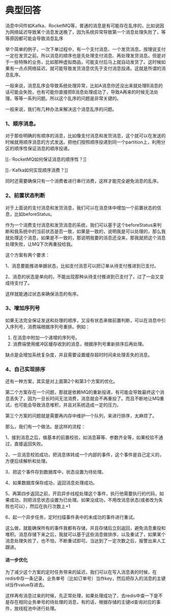 # 典型回答


消息中间件如Kafka、RocketMQ等，普通的消息是有可能存在乱序的，比如说因为网络延迟导致某个消息发送晚了，因为系统异常导致第一个消息处理失败了，等等原因都可能会导致消息乱序



举个简单的例子，一次下单过程中，有一个支付消息、一个发货消息。按理说支付一定在发货之前。所以消息的顺序也是先处理支付消息、再处理发货消息。但是对于一些特殊的业务，比如那种虚拟商品，可能支付后马上就自动发货了。这时候如果有一点点网络延迟，就可能导致发货消息优先于支付消息投递。这就是所谓的消息乱序。



一般来说，消息乱序会导致系统处理异常，比如A消息你还没出来就处理B消息的话可能会失败，也有可能你直接把B消息处理成功了，导致A再来的时候无法处理。等等一系列问题。所以这个乱序的问题是非常关键的。



一般来说，我们有几种办法来解决这个消息乱序的问题。



### 1、顺序消息。


对于那些明确的有顺序的消息，比如像支付消息和发货消息，这个就可以在发送的时候就用顺序消息的方式发送。把他们按照顺序投递到同一个partition上，利用分区的顺序性保证消息的顺序投递。



[[✅RocketMQ如何保证消息的顺序性？]]



[[✅Kafka如何实现顺序消费？]]



同时还需要确保只有一个消费者进行串行消费，这样才能完全避免消息的乱序。





### 2、前置状态判断


对于上面说的支付消息和发货消息，我们可以在消息体中增加一个前置状态的信息，比如beforeStatus。



作为一个消费支付消息和发货消息的系统，我们可以基于这个beforeStatus来判断和我系统中的当前状态是否一致，如果是一致的，说明我是可以处理的，那么我就处理这个消息，如果是不一致的，那说明我要的消息还没来，那我就把这个消息处理失败，让MQ下次再重投给我。



这个方案有两个要求：



1、消息要能推进单据状态，比如支付消息可以把订单从待支付推进到已支付。

2、消息的状态是单向的，不能出现那种从待支付推进到已支付了，过了一会又变成待支付了。



这样就能通过状态来确保消息的有序。



### 3、增加序列号


如果无法完全保证发送和处理的顺序，又没有状态来做前置判断，可以在消息中引入序列号，消费端根据序列号重排。例如：



1. 在消息中附加一个递增的序列号。
2. 消费端使用缓冲区缓存收到的消息，根据序列号重新排序后再处理。



缺点是会增加系统复杂度，并且需要设置缓存超时时间来处理丢失的消息。



### 4、自己实现排序


还有一种方案，其实是对上面第2个和第3个方案的优化。



第二个方案存在一个问题，那就是依赖MQ的重新投递，有可能会导致最终这个消息丢失了，因为一旦长时间无法消费，消息就会不再重投了。而且不断地让MQ重试，也可能会导致消息堆积，并且对系统造成一定的压力。



第三个方案的问题就是需要再内存中维护一个队列，来进行排序，太麻烦了。



那么，我们有一个做法。是这样的流程：



1、接到消息之后，做基本的前置校验，如消息幂等、参数齐全等，如果校验不通过，直接返回失败。

2、一旦消息校验成功，把消息体转成一个内部的事件，这个事件是自己定义的，方便后续解析和处理。

3、把这个事件存到数据库中，状态设置为待处理。

4、如果数据库保存成功，返回消息处理成功。

5、再第四步返回之前，开启异步线程处理这个事件，执行他需要执行的代码，如果成功，则把消息状态设置为已处理。如果没成功，不用改消息状态(或者改为失败也可以），然后在执行次数上+1

6、起一个异步任务，定时扫描事件表中的未成功的事件进行重试。



这么做，就能确保所有的事件我都有存储，并且存储后立刻返回，避免消息重投和堆积。消息存储下来之后，我就可以基于这些消息做排序，以及重试了，如果某个消息处理失败了，也不怕，不断重试即可。当达到了一定次数之后，报警出来人工跟进。



#### 进一步优化


为了减少这个方案的定时任务带来的延迟，我们可以在写入消息表的时候，在redis中存一条记录，业务单号（比如订单号）当作key，然后把存入的消息的主键id当作value存进去。



这样再有消息过来的时候，先正常处理，如果处理成功了，去redis中查一下是不是存在相同业务单号的待处理的消息，有的话，根据存储的主键id查询对应的事件，放线程池中进行处理。

